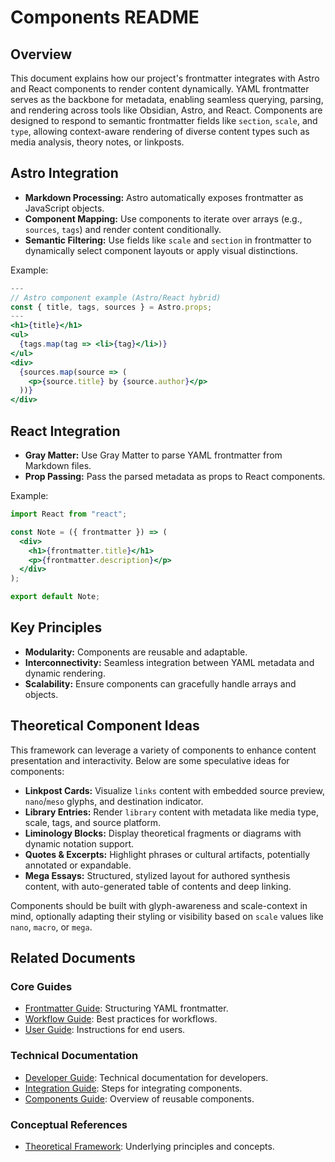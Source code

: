 # Components README

## Overview

This document explains how our project's frontmatter integrates with Astro and React components to render content dynamically. YAML frontmatter serves as the backbone for metadata, enabling seamless querying, parsing, and rendering across tools like Obsidian, Astro, and React. Components are designed to respond to semantic frontmatter fields like `section`, `scale`, and `type`, allowing context-aware rendering of diverse content types such as media analysis, theory notes, or linkposts.

## Astro Integration

- **Markdown Processing:** Astro automatically exposes frontmatter as JavaScript objects.
- **Component Mapping:** Use components to iterate over arrays (e.g., `sources`, `tags`) and render content conditionally.
- **Semantic Filtering:** Use fields like `scale` and `section` in frontmatter to dynamically select component layouts or apply visual distinctions.

Example:

```jsx
---
// Astro component example (Astro/React hybrid)
const { title, tags, sources } = Astro.props;
---
<h1>{title}</h1>
<ul>
  {tags.map(tag => <li>{tag}</li>)}
</ul>
<div>
  {sources.map(source => (
    <p>{source.title} by {source.author}</p>
  ))}
</div>
```

## React Integration

- **Gray Matter:** Use Gray Matter to parse YAML frontmatter from Markdown files.
- **Prop Passing:** Pass the parsed metadata as props to React components.

Example:

```jsx
import React from "react";

const Note = ({ frontmatter }) => (
  <div>
    <h1>{frontmatter.title}</h1>
    <p>{frontmatter.description}</p>
  </div>
);

export default Note;
```

## Key Principles

- **Modularity:** Components are reusable and adaptable.
- **Interconnectivity:** Seamless integration between YAML metadata and dynamic rendering.
- **Scalability:** Ensure components can gracefully handle arrays and objects.

## Theoretical Component Ideas

This framework can leverage a variety of components to enhance content presentation and interactivity. Below are some speculative ideas for components:

- **Linkpost Cards:** Visualize `links` content with embedded source preview, `nano`/`meso` glyphs, and destination indicator.
- **Library Entries:** Render `library` content with metadata like media type, scale, tags, and source platform.
- **Liminology Blocks:** Display theoretical fragments or diagrams with dynamic notation support.
- **Quotes & Excerpts:** Highlight phrases or cultural artifacts, potentially annotated or expandable.
- **Mega Essays:** Structured, stylized layout for authored synthesis content, with auto-generated table of contents and deep linking.

Components should be built with glyph-awareness and scale-context in mind, optionally adapting their styling or visibility based on `scale` values like `nano`, `macro`, or `mega`.

## Related Documents

### Core Guides

- [Frontmatter Guide](README^Frontmatter.md): Structuring YAML frontmatter.
- [Workflow Guide](README^Workflow.md): Best practices for workflows.
- [User Guide](README^User_Guide.md): Instructions for end users.

### Technical Documentation

- [Developer Guide](README^Developer_Guide.md): Technical documentation for developers.
- [Integration Guide](README^Integration.md): Steps for integrating components.
- [Components Guide](README^Components.md): Overview of reusable components.

### Conceptual References

- [Theoretical Framework](README^Theoretical_Framework.md): Underlying principles and concepts.
